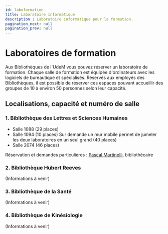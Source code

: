 ```yaml
---
id: laboformation
title: Laboratoire informatique
description : Laboratoire informatique pour la formation.
pagination_next: null
pagination_prev: null
---
```


# Laboratoires de formation

Aux Bibliothèques de l'UdeM vous pouvez réserver un laboratoire de formation. Chaque salle de formation est équipée d'ordinateurs avec les logiciels de bureautique et spécialisés. Réservés aux employés des Bibliothèques, il est possible de réserver ces espaces pouvant accueillir des groupes de 10 à environ 50 personnes selon leur capacité. 

## Localisations, capacité et numéro de salle

### 1. Bibliothèque des Lettres et Sciences Humaines

- Salle 1088 (29 places)
- Salle 1094 (10 places)
Sur demande un mur mobile permet de jumeler les deux laboratoires en un seul grand (40 places)
- Salle 2074 (46 places)

Réservation et demandes particulières : [Pascal Martinolli](mailto:pascal.martinolli@umontreal.ca), bibliothécaire

### 2. Bibliothèque Hubert Reeves

(Informations à venir)

### 3. Bibliothèque de la Santé

(Informations à venir)

### 4. Bibliothèque de Kinésiologie

(Informations à venir)
